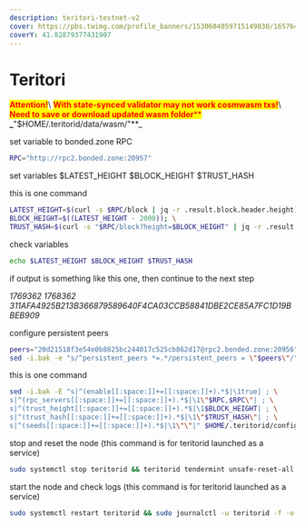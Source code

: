 ```yaml
---
description: teritori-testnet-v2
cover: https://pbs.twimg.com/profile_banners/1530604059715149830/1657640434/1500x500
coverY: 41.82879377431907
---
```


# Teritori

<mark style="color:red;">**Attention!**</mark>\ <mark style="color:red;">**With state-synced validator may not work cosmwasm txs!**</mark>\ <mark style="color:red;">**Need to save or download updated wasm folder**</mark><mark style="color:red;">** **</mark>_<mark style="color:red;">**"$HOME/.teritorid/data/wasm/"**</mark>_

set variable to bonded.zone RPC

```bash
RPC="http://rpc2.bonded.zone:20957"
```

set variables $LATEST\_HEIGHT $BLOCK\_HEIGHT $TRUST\_HASH

this is one command

```bash
LATEST_HEIGHT=$(curl -s $RPC/block | jq -r .result.block.header.height); \
BLOCK_HEIGHT=$((LATEST_HEIGHT - 2000)); \
TRUST_HASH=$(curl -s "$RPC/block?height=$BLOCK_HEIGHT" | jq -r .result.block_id.hash)
```

check variables

```bash
echo $LATEST_HEIGHT $BLOCK_HEIGHT $TRUST_HASH
```

if output is something like this one, then continue to the next step

_1769362 1768362 311AFA4925B213B366879589640F4CA03CCB58841DBE2CE85A7FC1D19BBEB909_

configure persistent peers

```bash
peers="20d21518f3e54e0b8825bc244017c525cb862d17@rpc2.bonded.zone:20956"
sed -i.bak -e "s/^persistent_peers *=.*/persistent_peers = \"$peers\"/" $HOME/.teritorid/config/config.toml
```

this is one command

```bash
sed -i.bak -E "s|^(enable[[:space:]]+=[[:space:]]+).*$|\1true| ; \
s|^(rpc_servers[[:space:]]+=[[:space:]]+).*$|\1\"$RPC,$RPC\"| ; \
s|^(trust_height[[:space:]]+=[[:space:]]+).*$|\1$BLOCK_HEIGHT| ; \
s|^(trust_hash[[:space:]]+=[[:space:]]+).*$|\1\"$TRUST_HASH\"| ; \
s|^(seeds[[:space:]]+=[[:space:]]+).*$|\1\"\"|" $HOME/.teritorid/config/config.toml
```

stop and reset the node (this command is for teritorid launched as a service)

```bash
sudo systemctl stop teritorid && teritorid tendermint unsafe-reset-all --home $HOME/.teritorid --keep-addr-book
```

start the node and check logs (this command is for teritorid launched as a service)

```bash
sudo systemctl restart teritorid && sudo journalctl -u teritorid -f -o cat
```
